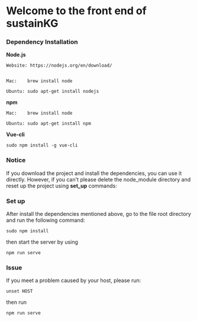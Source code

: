 # Welcome to the front end of sustainKG #


### Dependency Installation ###

__Node.js__ 

    Website: https://nodejs.org/en/download/
    
    
    Mac:    brew install node 
    
    Ubuntu: sudo apt-get install nodejs
            
    
__npm__ 

    Mac:    brew install node 
    
    Ubuntu: sudo apt-get install npm

__Vue-cli__

    sudo npm install -g vue-cli

### Notice ###
  
If you download the project and install the dependencies, you can use it directly. However, if you can't 
please delete the node_module directory and reset up the project using __set_up__ commands:   

### Set up ###

After install the dependencies mentioned above, go to the file root directory and run the following command:

    sudo npm install 

then start the server by using

    npm run serve 


### Issue ###

If you meet a problem caused by your host, please run:

    unset HOST
    
then run 

    npm run serve

